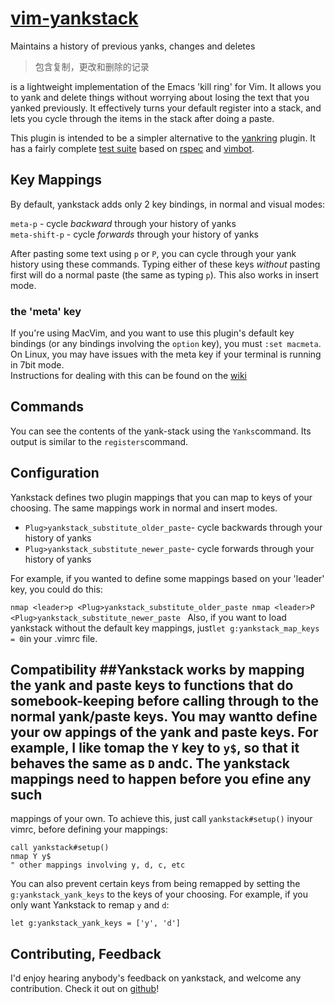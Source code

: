 # [vim-yankstack](https://github.com/maxbrunsfeld/vim-yankstack)  
Maintains a history of previous yanks, changes and deletes
> 包含复制，更改和删除的记录  

 is a lightweight implementation of the Emacs 'kill ring' for Vim.  It allows you to yank and delete things without worrying about losing the text that you yanked previously. It effectively turns your default register into a stack, and lets you cycle through the items in the stack after doing a paste.

This plugin is intended to be a simpler alternative to the [yankring](https://github.com/chrismetcalf/vim-yankring) plugin. It has a fairly complete [test suite](https://github.com/maxbrunsfeld/vim-yankstack/blob/master/spec/yankstack/yankstack_spec.rb) based on [rspec](https://www.relishapp.com/rspec) and [vimbot](https://github.com/maxbrunsfeld/vimbot).


## Key Mappings ##

By default, yankstack adds only 2 key bindings, in normal and visual modes:

`meta-p`  - cycle *backward* through your history of yanks  
`meta-shift-p`  - cycle *forwards* through your history of yanks  

After pasting some text using `p` or `P`, you can cycle through your yank history using these commands. Typing either of these keys *without* pasting first will do a normal paste (the same as typing `p`). This also works in insert mode.  

### the 'meta' key

If you're using MacVim, and you want to use this plugin's default key bindings (or any bindings involving the `option` key), you must `:set macmeta`. On Linux, you may have issues with the meta key if your terminal is running in 7bit mode.  
Instructions for dealing with this can be found on the [wiki](https://github.com/maxbrunsfeld/vim-yankstack/wiki/Linux-terminal-configurations-for-correct-meta-key-handling)  

## Commands ##

You can see the contents of the yank-stack using the `Yanks`command.
Its output is similar to the `registers`command.

## Configuration ##

Yankstack defines two plugin mappings that you can map to keys of your choosing.
The same mappings work in normal and insert modes.

- `Plug>yankstack_substitute_older_paste`- cycle backwards through your history of yanks
- `Plug>yankstack_substitute_newer_paste`- cycle forwards through your history of yanks

For example, if you wanted to define some mappings based on your 'leader' key,
you could do this:

`nmap <leader>p <Plug>yankstack_substitute_older_paste
nmap <leader>P <Plug>yankstack_substitute_newer_paste
`
Also, if you want to load yankstack without the default key mappings, just` let g:yankstack_map_keys = 0 `in your .vimrc file.

## Compatibility ##Yankstack works by mapping the yank and paste keys to functions that do somebook-keeping before calling through to the normal yank/paste keys. You may wantto define your ow appings of the yank and paste keys. For example, I like tomap the `Y` key to `y$`, so that it behaves the same as `D` and`C`. The yankstack mappings need to happen **before** you efine any such
mappings of your own. To achieve this, just call `yankstack#setup()` inyour vimrc, before defining your mappings:  

```
call yankstack#setup()
nmap Y y$
" other mappings involving y, d, c, etc
```

You can also prevent certain keys from being remapped by setting the `g:yankstack_yank_keys`
to the keys of your choosing. For example, if you only want Yankstack to remap `y` and `d`:

```
let g:yankstack_yank_keys = ['y', 'd']
```

## Contributing, Feedback ##

I'd enjoy hearing anybody's feedback on yankstack, and welcome any contribution.
Check it out on [github](https://github.com/maxbrunsfeld/vim-yankstack)!

